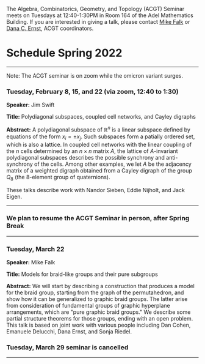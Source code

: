 The Algebra, Combinatorics, Geometry, and Topology (ACGT) Seminar meets on Tuesdays at 12:40-1:30PM in Room 164 of the Adel Mathematics Building. If you are interested in giving a talk, please contact [Mike Falk](mailto:Michael.Falk@nau.edu) or [Dana C. Ernst](http://danaernst.com), ACGT coordinators.

# Schedule Spring 2022 #

<hr>

Note:  The ACGT seminar is on zoom while the omicron variant surges.

### Tuesday, February 8, 15, and 22 (via zoom, 12:40 to 1:30)

**Speaker:** Jim Swift

**Title:** Polydiagonal subspaces, coupled cell networks, and Cayley digraphs

**Abstract:** A polydiagonal subspace of $\mathbb R^n$ is a linear subspace defined by equations of the form $x_i = \pm x_j$.
Such subspaces form a patially ordered set, which is also a lattice.  In coupled cell networks with the linear coupling of the $n$ cells determined by an $n \times n$ matrix $A$,
the lattice of $A$-invariant polydiagonal subspaces describes the possible synchrony and anti-synchrony of the cells.
Among other examples, we let $A$ be the adjacency matrix of a weighted digraph obtained from a Cayley digraph of the group $Q_8$ (the 8-element group of quaternions).  

These talks describe work with Nandor Sieben, Eddie Nijholt, and Jack Eigen.
<hr>

### We plan to resume the ACGT Seminar in person, after Spring Break
<hr>

### Tuesday, March 22

**Speaker:** Mike Falk

**Title:** Models for braid-like groups and their pure subgroups

**Abstract:** We will start by describing a construction that produces a model for the braid group, starting from the graph of the permutahedron, and show how it can be generalized to graphic braid groups. The latter arise from consideration of fundamental groups of graphic hyperplane arrangements, which are "pure graphic braid groups." We describe some partial structure theorems for those groups, ending with an open problem. This talk is based on joint work with various people including Dan Cohen, Emanuele Delucchi, Dana Ernst, and Sonja Riedel.

### Tuesday, March 29 seminar is cancelled

<hr>
